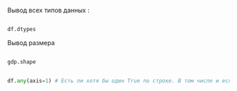 
Вывод всех типов данных : 

```python

df.dtypes 

```


Вывод размера

```python

gdp.shape

```




```python

df.any(axis=1) # Есть ли хотя бы один True по строке. В том числе и если у нас True значения (то есть буквально булевая штука )

```